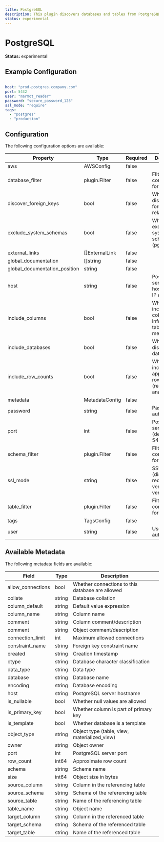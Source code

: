 ```yaml
---
title: PostgreSQL
description: This plugin discovers databases and tables from PostgreSQL instances.
status: experimental
---
```


# PostgreSQL

**Status:** experimental

## Example Configuration

```yaml

host: "prod-postgres.company.com"
port: 5432
user: "marmot_reader"
password: "secure_password_123"
ssl_mode: "require"
tags:
  - "postgres"
  - "production"

```

## Configuration
The following configuration options are available:

| Property | Type | Required | Description |
|----------|------|----------|-------------|
| aws | AWSConfig | false |  |
| database_filter | plugin.Filter | false | Filter configuration for databases |
| discover_foreign_keys | bool | false | Whether to discover foreign key relationships |
| exclude_system_schemas | bool | false | Whether to exclude system schemas (pg_*) |
| external_links | []ExternalLink | false |  |
| global_documentation | []string | false |  |
| global_documentation_position | string | false |  |
| host | string | false | PostgreSQL server hostname or IP address |
| include_columns | bool | false | Whether to include column information in table metadata |
| include_databases | bool | false | Whether to discover databases |
| include_row_counts | bool | false | Whether to include approximate row counts (requires analyze) |
| metadata | MetadataConfig | false |  |
| password | string | false | Password for authentication |
| port | int | false | PostgreSQL server port (default: 5432) |
| schema_filter | plugin.Filter | false | Filter configuration for schemas |
| ssl_mode | string | false | SSL mode (disable, require, verify-ca, verify-full) |
| table_filter | plugin.Filter | false | Filter configuration for tables |
| tags | TagsConfig | false |  |
| user | string | false | Username for authentication |

## Available Metadata

The following metadata fields are available:

| Field | Type | Description |
|-------|------|-------------|
| allow_connections | bool | Whether connections to this database are allowed |
| collate | string | Database collation |
| column_default | string | Default value expression |
| column_name | string | Column name |
| comment | string | Column comment/description |
| comment | string | Object comment/description |
| connection_limit | int | Maximum allowed connections |
| constraint_name | string | Foreign key constraint name |
| created | string | Creation timestamp |
| ctype | string | Database character classification |
| data_type | string | Data type |
| database | string | Database name |
| encoding | string | Database encoding |
| host | string | PostgreSQL server hostname |
| is_nullable | bool | Whether null values are allowed |
| is_primary_key | bool | Whether column is part of primary key |
| is_template | bool | Whether database is a template |
| object_type | string | Object type (table, view, materialized_view) |
| owner | string | Object owner |
| port | int | PostgreSQL server port |
| row_count | int64 | Approximate row count |
| schema | string | Schema name |
| size | int64 | Object size in bytes |
| source_column | string | Column in the referencing table |
| source_schema | string | Schema of the referencing table |
| source_table | string | Name of the referencing table |
| table_name | string | Object name |
| target_column | string | Column in the referenced table |
| target_schema | string | Schema of the referenced table |
| target_table | string | Name of the referenced table |
